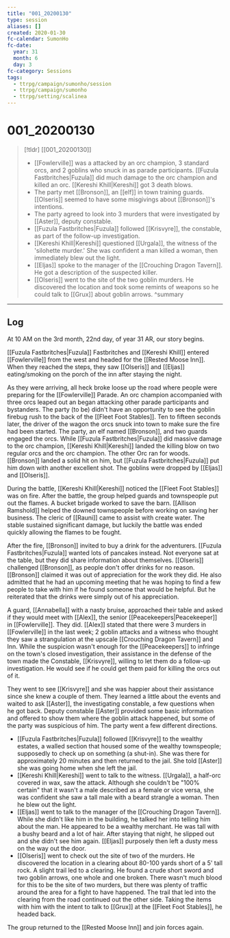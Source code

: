 ```yaml
---
title: "001_20200130"
type: session
aliases: []
created: 2020-01-30
fc-calendar: SumonHo
fc-date:
  year: 31
  month: 6
  day: 3
fc-category: Sessions
tags:
  - ttrpg/campaign/sumonho/session
  - ttrpg/campaign/sumonho
  - ttrpg/setting/scalinea
---
```


# 001_20200130

> [!tldr] [[001_20200130]]
>  - [[Fowlerville]] was a attacked by an orc champion, 3 standard orcs, and 2 goblins who snuck in as parade participants. [[Fuzula Fastbritches|Fuzula]] did much damage to the orc champion and killed an orc. [[Kereshi Khill|Kereshi]] got 3 death blows.
> - The party met [[Bronson]], an [[elf]] in town training guards. [[Olseris]] seemed to have some misgivings about [[Bronson]]'s intentions.
> - The party agreed to look into 3 murders that were investigated by [[Aster]], deputy constable.
> - [[Fuzula Fastbritches|Fuzula]] followed [[Krisvyre]], the constable, as part of the follow-up investigation.
> - [[Kereshi Khill|Kereshi]] questioned [[Urgala]], the witness of the 'silohette murder.' She was confident a man killed a woman, then immediately blew out the light.
> - [[Eljas]] spoke to the manager of the [[Crouching Dragon Tavern]]. He got a description of the suspected killer.
> - [[Olseris]] went to the site of the two goblin murders. He discovered the location and took some remints of weapons so he could talk to [[Grux]] about goblin arrows.
>  ^summary

---


## Log

At 10 AM on the 3rd month, 22nd day, of year 31 AR, our story begins.
 
[[Fuzula Fastbritches|Fuzula]] Fastbritches and [[Kereshi Khill]] entered [[Fowlerville]] from the west and headed for the [[Rested Moose Inn]]. When they reached the steps, they saw [[Olseris]] and [[Eljas]] eating/smoking on the porch of the inn after staying the night. 

As they were arriving, all heck broke loose up the road where people were preparing for the [[Fowlerville]] Parade. An orc champion accompanied with three orcs leaped out an began attacking other parade participants and bystanders. The party (to be) didn't have an opportunity to see the goblin firebug rush to the back of the [[Fleet Foot Stables]]. Ten to fifteen seconds later, the driver of the wagon the orcs snuck into town to make sure the fire had been started. The party, an elf named [[Bronson]], and two guards engaged the orcs. While [[Fuzula Fastbritches|Fuzula]] did massive damage to the orc champion, [[Kereshi Khill|Kereshi]] landed the killing blow on two regular orcs and the orc champion. The other Orc ran for woods. [[Bronson]] landed a solid hit on him, but [[Fuzula Fastbritches|Fuzula]] put him down with another excellent shot. The goblins were dropped by [[Eljas]] and [[Olseris]].

During the battle, [[Kereshi Khill|Kereshi]] noticed the [[Fleet Foot Stables]] was on fire. After the battle, the group helped guards and townspeople put out the flames. A bucket brigade worked to save the barn. [[Allison Ramshold]] helped the downed townspeople before working on saving her business. The cleric of [[Rauni]] came to assist with create water. The stable sustained significant damage, but luckily the battle was ended quickly allowing the flames to be fought.

After the fire, [[Bronson]] invited to buy a drink for the adventurers. [[Fuzula Fastbritches|Fuzula]] wanted lots of pancakes instead. Not everyone sat at the table, but they did share information about themselves. [[Olseris]] challenged [[Bronson]], as people don't offer drinks for no reason. [[Bronson]] claimed it was out of appreciation for the work they did. He also admitted that he had an upcoming meeting that he was hoping to find a few people to take with him if he found someone that would be helpful. But he reiterated that the drinks were simply out of his appreciation.

A guard, [[Annabella]] with a nasty bruise, approached their table and asked if they would meet with [[Alex]], the senior [[Peacekeepers|Peacekeeper]] in [[Fowlerville]]. They did. [[Alex]] stated that there were 3 murders in [[Fowlerville]] in the last week; 2 goblin attacks and a witness who thought they saw a strangulation at the upscale [[Crouching Dragon Tavern]] and Inn. While the suspicion wasn't enough for the [[Peacekeepers]] to infringe on the town's closed investigation, their assistance in the defense of the town made the Constable, [[Krisvyre]], willing to let them do a follow-up investigation. He would see if he could get them paid for killing the orcs out of it.

They went to see [[Krisvyre]] and she was happier about their assistance since she knew a couple of them. They learned a little about the events and waited to ask [[Aster]], the investigating constable, a few questions when he got back. Deputy constable [[Aster]] provided some basic information and offered to show them where the goblin attack happened, but some of the party was suspicious of him. The party went a few different directions.

- [[Fuzula Fastbritches|Fuzula]] followed [[Krisvyre]] to the wealthy estates, a walled section that housed some of the wealthy townspeople; supposedly to check up on something (a shut-in). She was there for approximately 20 minutes and then returned to the jail. She told [[Aster]] she was going home when she left the jail.
- [[Kereshi Khill|Kereshi]] went to talk to the witness. [[Urgala]], a half-orc covered in wax, saw the attack. Although she couldn't be "100% certain" that it wasn't a male described as a female or vice versa, she was confident she saw a tall male with a beard strangle a woman. Then he blew out the light.
- [[Eljas]] went to talk to the manager of the [[Crouching Dragon Tavern]]. While she didn't like him in the building, he talked her into telling him about the man. He appeared to be a wealthy merchant. He was tall with a bushy beard and a lot of hair. After staying that night, he slipped out and she didn't see him again. [[Eljas]] purposely then left a dusty mess on the way out the door.
- [[Olseris]] went to check out the site of two of the murders. He discovered the location in a clearing about 80-100 yards short of a 5' tall rock. A slight trail led to a clearing. He found a crude short sword and two goblin arrows, one whole and one broken. There wasn't much blood for this to be the site of two murders, but there was plenty of traffic around the area for a fight to have happened. The trail that led into the clearing from the road continued out the other side. Taking the items with him with the intent to talk to [[Grux]] at the [[Fleet Foot Stables]], he headed back.

The group returned to the [[Rested Moose Inn]] and join forces again.






